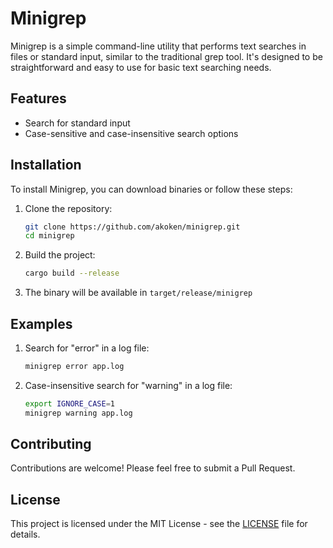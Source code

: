 # Minigrep

Minigrep is a simple command-line utility that performs text searches in files or standard input, similar to the traditional grep tool. It's designed to be straightforward and easy to use for basic text searching needs.

## Features

- Search for standard input
- Case-sensitive and case-insensitive search options

## Installation

To install Minigrep, you can download binaries or follow these steps:

1. Clone the repository:
   ```bash
   git clone https://github.com/akoken/minigrep.git
   cd minigrep
   ```

2. Build the project:
   ```bash
   cargo build --release
   ```

3. The binary will be available in `target/release/minigrep`

## Examples

1. Search for "error" in a log file:
   ```bash
   minigrep error app.log
   ```

2. Case-insensitive search for "warning" in a log file:
   ```bash
   export IGNORE_CASE=1
   minigrep warning app.log
   ```

## Contributing

Contributions are welcome! Please feel free to submit a Pull Request.

## License

This project is licensed under the MIT License - see the [LICENSE](LICENSE) file for details.
